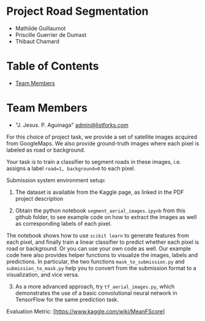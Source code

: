 # Project Road Segmentation

- Mathilde Guillaumot 
- Priscille Guerrier de Dumast
- Thibaut Chamard

# Table of Contents

* [Team Members](#team-members)

# <a name="team-members"></a>Team Members
* "J. Jesus. P. Aguinaga" <admin@listforks.com>

For this choice of project task, we provide a set of satellite images acquired from GoogleMaps.
We also provide ground-truth images where each pixel is labeled as road or background. 

Your task is to train a classifier to segment roads in these images, i.e. assigns a label `road=1, background=0` to each pixel.

Submission system environment setup:

1. The dataset is available from the Kaggle page, as linked in the PDF project description

2. Obtain the python notebook `segment_aerial_images.ipynb` from this github folder,
to see example code on how to extract the images as well as corresponding labels of each pixel.

The notebook shows how to use `scikit learn` to generate features from each pixel, and finally train a linear classifier to predict whether each pixel is road or background. Or you can use your own code as well. Our example code here also provides helper functions to visualize the images, labels and predictions. In particular, the two functions `mask_to_submission.py` and `submission_to_mask.py` help you to convert from the submission format to a visualization, and vice versa.

3. As a more advanced approach, try `tf_aerial_images.py`, which demonstrates the use of a basic convolutional neural network in TensorFlow for the same prediction task.

Evaluation Metric:
 [https://www.kaggle.com/wiki/MeanFScore]
